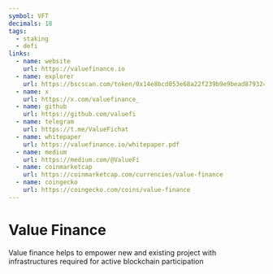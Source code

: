 ```yaml
---
symbol: VFT
decimals: 18
tags:
  - staking
  - defi
links:
  - name: website
    url: https://valuefinance.io
  - name: explorer
    url: https://bscscan.com/token/0x14e8bcd053e68a22f239b9e9bead87932465d245
  - name: x
    url: https://x.com/valuefinance_
  - name: github
    url: https://github.com/valuefi
  - name: telegram
    url: https://t.me/ValueFichat
  - name: whitepaper
    url: https://valuefinance.io/whitepaper.pdf
  - name: medium
    url: https://medium.com/@ValueFi
  - name: coinmarketcap
    url: https://coinmarketcap.com/currencies/value-finance
  - name: coingecko
    url: https://coingecko.com/coins/value-finance
---
```


# Value Finance

Value finance helps to empower new and existing project with infrastructures required for active blockchain participation
